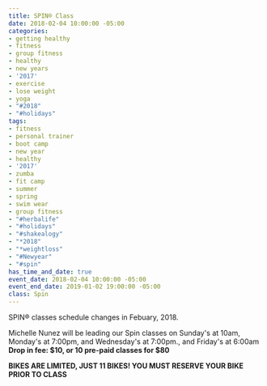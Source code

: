 ```yaml
---
title: SPIN® Class
date: 2018-02-04 10:00:00 -05:00
categories:
- getting healthy
- fitness
- group fitness
- healthy
- new years
- '2017'
- exercise
- lose weight
- yoga
- "#2018"
- "#holidays"
tags:
- fitness
- personal trainer
- boot camp
- new year
- healthy
- '2017'
- zumba
- fit camp
- summer
- spring
- swim wear
- group fitness
- "#herbalife"
- "#holidays"
- "#shakealogy"
- "*2018"
- "*weightloss"
- "#Newyear"
- "#spin"
has_time_and_date: true
event_date: 2018-02-04 10:00:00 -05:00
event_end_date: 2019-01-02 19:00:00 -05:00
class: Spin
---
```


 SPIN® classes schedule changes in Febuary, 2018.

Michelle Nunez will be leading our Spin classes on 
Sunday's at 10am, Monday's at 7:00pm, and Wednesday's at 7:00pm., and Friday's at 6:00am 
**Drop in fee: $10, or 10 pre-paid classes for $80**

**BIKES ARE LIMITED, JUST 11 BIKES! YOU MUST RESERVE YOUR BIKE PRIOR TO CLASS**